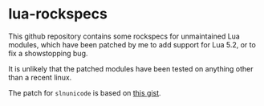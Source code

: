 #                            lua-rockspecs                           #

This github repository contains some rockspecs for unmaintained Lua
modules, which have been patched by me to add support for Lua 5.2, or
to fix a showstopping bug.

It is unlikely that the patched modules have been tested on anything
other than a recent linux.

The patch for `slnunicode` is based on [this gist][1].

  [1]: https://gist.github.com/starwing/2708924

